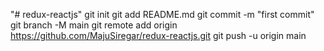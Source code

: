 "# redux-reactjs"  git init git add README.md git commit -m "first commit" git branch -M main git remote add origin https://github.com/MajuSiregar/redux-reactjs.git git push -u origin main 
